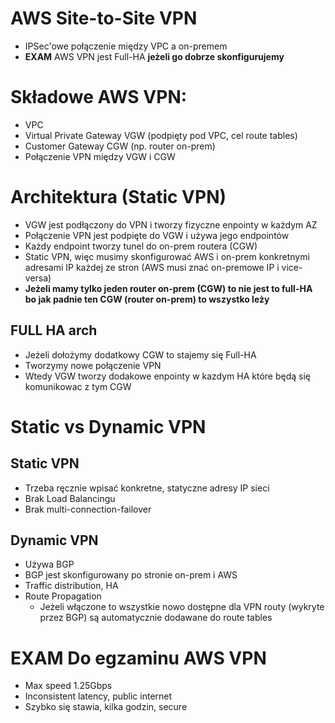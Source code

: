 # AWS Site-to-Site VPN

- IPSec'owe połączenie między VPC a on-premem
- **EXAM** AWS VPN jest Full-HA **jeżeli go dobrze skonfigurujemy**

# Składowe AWS VPN:
- VPC
- Virtual Private Gateway VGW (podpięty pod VPC, cel route tables)
- Customer Gateway CGW (np. router on-prem)
- Połączenie VPN między VGW i CGW

# Architektura (Static VPN)
- VGW jest podłączony do VPN i tworzy fizyczne enpointy w każdym AZ
- Połączenie VPN jest podpięte do VGW i używa jego endpointów
- Każdy endpoint tworzy tunel do on-prem routera (CGW)
- Static VPN, więc musimy skonfigurować AWS i on-prem konkretnymi adresami IP każdej ze stron (AWS musi znać on-premowe IP i vice-versa)
- **Jeżeli mamy tylko jeden router on-prem (CGW) to nie jest to full-HA bo jak padnie ten CGW (router on-prem) to wszystko leży**

## FULL HA arch
- Jeżeli dołożymy dodatkowy CGW to stajemy się Full-HA
- Tworzymy nowe połączenie VPN
- Wtedy VGW tworzy dodakowe enpointy w kazdym HA które będą się komunikowac z tym CGW


# Static vs Dynamic VPN

## Static VPN
- Trzeba ręcznie wpisać konkretne, statyczne adresy IP sieci 
- Brak Load Balancingu
- Brak multi-connection-failover

## Dynamic VPN
- Używa BGP
- BGP jest skonfigurowany po stronie on-prem i AWS
- Traffic distribution, HA
- Route Propagation
	- Jeżeli włączone to wszystkie nowo dostępne dla VPN routy (wykryte przez BGP) są automatycznie dodawane do route tables

# **EXAM** Do egzaminu AWS VPN
- Max speed 1.25Gbps
- Inconsistent latency, public internet
- Szybko się stawia, kilka godzin, secure
